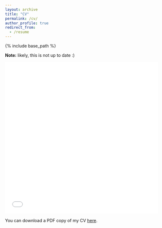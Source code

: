 ```yaml
---
layout: archive
title: "CV"
permalink: /cv/
author_profile: true
redirect_from:
  - /resume
---
```


{% include base_path %}

**Note:** likely, this is not up to date :)

<iframe src="/files/pdf/CV_Lorenzo_Corti.pdf" width="100%" height="500" frameborder="no" border="0" marginwidth="0" marginheight="0"></iframe>

You can download a PDF copy of my CV [here](/files/pdf/CV_Lorenzo_Corti.pdf).
